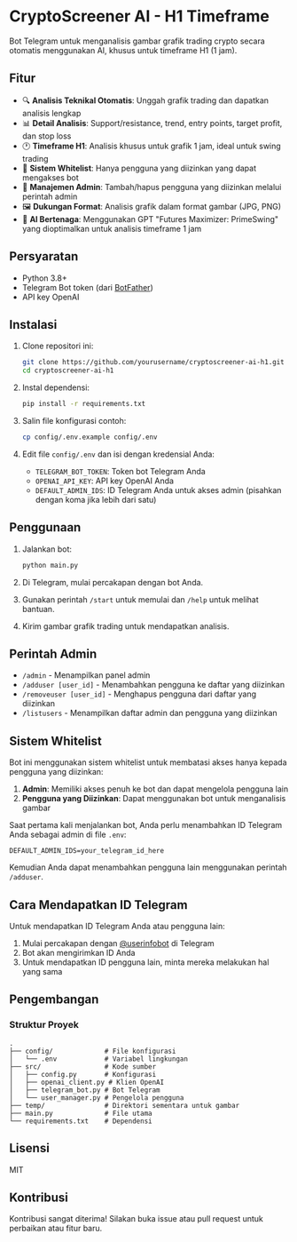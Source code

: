 # CryptoScreener AI - H1 Timeframe

Bot Telegram untuk menganalisis gambar grafik trading crypto secara otomatis menggunakan AI, khusus untuk timeframe H1 (1 jam).

## Fitur

- 🔍 **Analisis Teknikal Otomatis**: Unggah grafik trading dan dapatkan analisis lengkap
- 📊 **Detail Analisis**: Support/resistance, trend, entry points, target profit, dan stop loss
- 🕐 **Timeframe H1**: Analisis khusus untuk grafik 1 jam, ideal untuk swing trading
- 🔐 **Sistem Whitelist**: Hanya pengguna yang diizinkan yang dapat mengakses bot
- 👑 **Manajemen Admin**: Tambah/hapus pengguna yang diizinkan melalui perintah admin
- 🖼️ **Dukungan Format**: Analisis grafik dalam format gambar (JPG, PNG)
- 🧠 **AI Bertenaga**: Menggunakan GPT "Futures Maximizer: PrimeSwing" yang dioptimalkan untuk analisis timeframe 1 jam

## Persyaratan

- Python 3.8+
- Telegram Bot token (dari [BotFather](https://t.me/botfather))
- API key OpenAI

## Instalasi

1. Clone repositori ini:
   ```bash
   git clone https://github.com/yourusername/cryptoscreener-ai-h1.git
   cd cryptoscreener-ai-h1
   ```

2. Instal dependensi:
   ```bash
   pip install -r requirements.txt
   ```

3. Salin file konfigurasi contoh:
   ```bash
   cp config/.env.example config/.env
   ```

4. Edit file `config/.env` dan isi dengan kredensial Anda:
   - `TELEGRAM_BOT_TOKEN`: Token bot Telegram Anda
   - `OPENAI_API_KEY`: API key OpenAI Anda
   - `DEFAULT_ADMIN_IDS`: ID Telegram Anda untuk akses admin (pisahkan dengan koma jika lebih dari satu)

## Penggunaan

1. Jalankan bot:
   ```bash
   python main.py
   ```

2. Di Telegram, mulai percakapan dengan bot Anda.

3. Gunakan perintah `/start` untuk memulai dan `/help` untuk melihat bantuan.

4. Kirim gambar grafik trading untuk mendapatkan analisis.

## Perintah Admin

- `/admin` - Menampilkan panel admin
- `/adduser [user_id]` - Menambahkan pengguna ke daftar yang diizinkan
- `/removeuser [user_id]` - Menghapus pengguna dari daftar yang diizinkan
- `/listusers` - Menampilkan daftar admin dan pengguna yang diizinkan

## Sistem Whitelist

Bot ini menggunakan sistem whitelist untuk membatasi akses hanya kepada pengguna yang diizinkan:

1. **Admin**: Memiliki akses penuh ke bot dan dapat mengelola pengguna lain
2. **Pengguna yang Diizinkan**: Dapat menggunakan bot untuk menganalisis gambar

Saat pertama kali menjalankan bot, Anda perlu menambahkan ID Telegram Anda sebagai admin di file `.env`:
```
DEFAULT_ADMIN_IDS=your_telegram_id_here
```

Kemudian Anda dapat menambahkan pengguna lain menggunakan perintah `/adduser`.

## Cara Mendapatkan ID Telegram

Untuk mendapatkan ID Telegram Anda atau pengguna lain:

1. Mulai percakapan dengan [@userinfobot](https://t.me/userinfobot) di Telegram
2. Bot akan mengirimkan ID Anda
3. Untuk mendapatkan ID pengguna lain, minta mereka melakukan hal yang sama

## Pengembangan

### Struktur Proyek

```
.
├── config/             # File konfigurasi
│   └── .env            # Variabel lingkungan
├── src/                # Kode sumber
│   ├── config.py       # Konfigurasi
│   ├── openai_client.py # Klien OpenAI
│   ├── telegram_bot.py # Bot Telegram
│   └── user_manager.py # Pengelola pengguna
├── temp/               # Direktori sementara untuk gambar
├── main.py             # File utama
└── requirements.txt    # Dependensi
```

## Lisensi

MIT

## Kontribusi

Kontribusi sangat diterima! Silakan buka issue atau pull request untuk perbaikan atau fitur baru. 